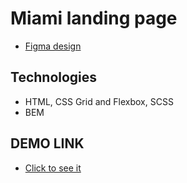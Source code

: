 # Miami landing page
- [Figma design](https://www.figma.com/file/nHz8bflIwJaWP3P99vKTH5/miami_home_new?node-id=16033%3A3)

## Technologies
- HTML, CSS Grid and Flexbox, SCSS
- BEM

## DEMO LINK
- [Click to see it](https://DudarDaryna.github.io/layout_miami/)

